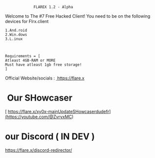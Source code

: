                  FLAREX 1.2 - Alpha
Welcome to The #7 Free Hacked Client!
You need to be on the following devices for Flrx.client
```
1.And.roid
2.Win.dows
3.L.inux



Requirements = [
Atleast 4GB-RAM or MORE
Must have atleast 1gb free storage!
]
```
Official Website/socials : 
[ https://flare.x ](<https://xyzkyle.github.io/flarex.officialwebsite/>)
#   Our  SHowcaser
[ https://flare.x/xy0x-mainUpdateSHowcaserdudefr](<https://youtube.com/@ZvryxMC>)
# our Discord ( IN DEV )
[ https://flare.x/discord-redirector/ ](<https://xyzkyle.github.io/official.discordsend/>)
